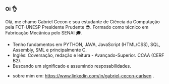 ### Oi 👌

Olá, me chamo Gabriel Cecon e sou estudante de Ciência da Computação pela FCT-UNESP Presidente Prudente 😎. Formado como técnico em Fabricação Mecânica pelo SENAI 🎓.

- Tenho fundamentos em PYTHON, JAVA, JavaScript (HTML/CSS), SQL, Assembly, SML e principalmente C.
- Inglês: Coversação, redação e leitura - Avançado-Superior. CCAA (CERF B2).
- Buscando um significado e assumindo resposabilidades.

+ sobre mim em: https://www.linkedin.com/in/gabriel-cecon-carlsen .

    
  
